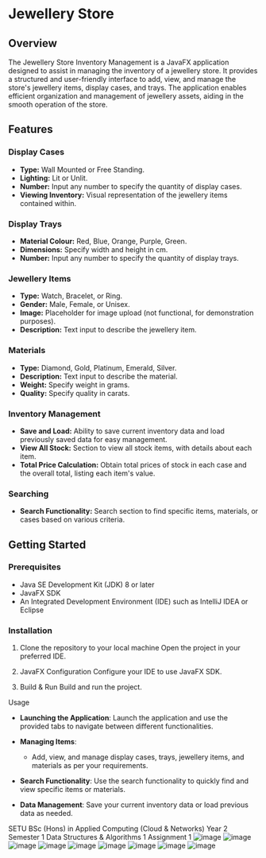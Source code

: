 # Jewellery Store

## Overview
The Jewellery Store Inventory Management is a JavaFX application designed to assist in managing the inventory of a jewellery store. It provides a structured and user-friendly interface to add, view, and manage the store's jewellery items, display cases, and trays. The application enables efficient organization and management of jewellery assets, aiding in the smooth operation of the store.

## Features

### Display Cases
- **Type:** Wall Mounted or Free Standing.
- **Lighting:** Lit or Unlit.
- **Number:** Input any number to specify the quantity of display cases.
- **Viewing Inventory:** Visual representation of the jewellery items contained within.

### Display Trays
- **Material Colour:** Red, Blue, Orange, Purple, Green.
- **Dimensions:** Specify width and height in cm.
- **Number:** Input any number to specify the quantity of display trays.

### Jewellery Items
- **Type:** Watch, Bracelet, or Ring.
- **Gender:** Male, Female, or Unisex.
- **Image:** Placeholder for image upload (not functional, for demonstration purposes).
- **Description:** Text input to describe the jewellery item.

### Materials
- **Type:** Diamond, Gold, Platinum, Emerald, Silver.
- **Description:** Text input to describe the material.
- **Weight:** Specify weight in grams.
- **Quality:** Specify quality in carats.

### Inventory Management
- **Save and Load:** Ability to save current inventory data and load previously saved data for easy management.
- **View All Stock:** Section to view all stock items, with details about each item.
- **Total Price Calculation:** Obtain total prices of stock in each case and the overall total, listing each item's value.

### Searching
- **Search Functionality:** Search section to find specific items, materials, or cases based on various criteria.

## Getting Started

### Prerequisites
- Java SE Development Kit (JDK) 8 or later
- JavaFX SDK
- An Integrated Development Environment (IDE) such as IntelliJ IDEA or Eclipse

### Installation
1. Clone the repository to your local machine
Open the project in your preferred IDE.

2. JavaFX Configuration
Configure your IDE to use JavaFX SDK.

3. Build & Run
Build and run the project.

Usage

- **Launching the Application**: Launch the application and use the provided tabs to navigate between different functionalities.

- **Managing Items**: 
  - Add, view, and manage display cases, trays, jewellery items, and materials as per your requirements.
  
- **Search Functionality**: Use the search functionality to quickly find and view specific items or materials.

- **Data Management**: Save your current inventory data or load previous data as needed.

SETU BSc (Hons) in Applied Computing (Cloud &amp; Networks) Year 2 Semester 1 Data Structures &amp; Algorithms 1 Assignment 1
![image](https://github.com/JayLangfordGitHub/JewelleryStore/assets/132077071/98b2f948-ba60-4f20-8d6d-72962516f01d)
![image](https://github.com/JayLangfordGitHub/JewelleryStore/assets/132077071/9666574c-a84a-4c45-aecd-996f4a7daf58)
![image](https://github.com/JayLangfordGitHub/JewelleryStore/assets/132077071/bd64db52-c53b-49c0-9c16-b6c8fe7a82e7)
![image](https://github.com/JayLangfordGitHub/JewelleryStore/assets/132077071/b189340f-4a5c-47dc-9575-229367c11332)
![image](https://github.com/JayLangfordGitHub/JewelleryStore/assets/132077071/638799ad-8fd1-4385-80fb-e9650ee544ca)
![image](https://github.com/JayLangfordGitHub/JewelleryStore/assets/132077071/50010416-ff48-4a01-b30a-7966f50cbd55)
![image](https://github.com/JayLangfordGitHub/JewelleryStore/assets/132077071/0b8a5716-29fc-43cc-af23-b81e880dc66b)
![image](https://github.com/JayLangfordGitHub/JewelleryStore/assets/132077071/6ba42280-826c-4032-ae94-40cb32d14dc3)
![image](https://github.com/JayLangfordGitHub/JewelleryStore/assets/132077071/b0e733fe-e963-4a9f-ace1-3b70ce42a3fb)
